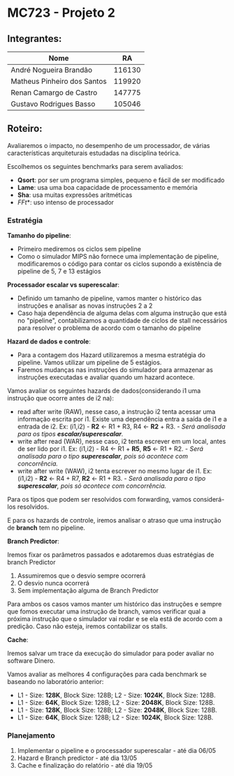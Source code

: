# MC723 - Projeto 2

## Integrantes:

| Nome|RA|
|---|---|
|André Nogueira Brandão |116130|
|Matheus Pinheiro dos Santos |119920|
|Renan Camargo de Castro| 147775|
|Gustavo Rodrigues Basso| 105046|

## Roteiro:

Avaliaremos o impacto, no desempenho de um processador, de várias características arquiteturais estudadas na disciplina teórica.

Escolhemos os seguintes benchmarks para serem avaliados:

- **Qsort**: por ser um programa simples, pequeno e fácil de ser modificado
- **Lame**: usa uma boa capacidade de processamento e memória
- **Sha**: usa muitas expressões aritméticas
- *FFt**: uso intenso de processador

### Estratégia

**Tamanho do pipeline**:

- Primeiro mediremos os ciclos sem pipeline
- Como o simulador MIPS não fornece uma implementação de pipeline, modificaremos o código para contar os ciclos supondo a existência de pipeline de 5, 7 e 13 estágios

**Processador escalar vs superescalar**:

- Definido um tamanho de pipeline, vamos manter o histórico das instruções e analisar as novas instruções 2 a 2
- Caso haja dependẽncia de alguma delas com alguma instrução que está no "pipeline", contabilizamos a quantidade de ciclos de stall necessários para resolver o problema de acordo com o tamanho do pipeline

**Hazard de dados e controle**:

- Para a contagem dos Hazard utilizaremos a mesma estratégia do pipeline. Vamos utilizar um pipeline de 5 estágios.
- Faremos mudanças nas instruções do simulador para armazenar as instruções executadas e avaliar quando um hazard acontece.

Vamos avaliar os seguintes hazards de dados(considerando i1 uma instrução que ocorre antes de i2 na):

* read after write (RAW), nesse caso, a instrução i2 tenta acessar uma informação escrita por i1. Existe uma dependência entra a saída de i1 e a entrada de i2. Ex: (i1,i2) - **R2** <- R1 + R3, R4 <- **R2** + R3. - *Será analisada para os tipos **escalar/superescalar**.*
* write after read (WAR), nesse caso, i2 tenta escrever em um local, antes de ser lido por i1. Ex: (i1,i2) - R4 <- R1 + **R5**, **R5** <- R1 + R2. - *Será analisada para o tipo **superescalar**, pois só acontece com concorrência.*
* write after write (WAW), i2 tenta escrever no mesmo lugar de i1. Ex: (i1,i2) - **R2** <- R4 + R7, **R2** <- R1 + R3. - *Será analisada para o tipo **superescalar**, pois só acontece com concorrência.*

Para os tipos que podem ser resolvidos com forwarding, vamos considerá-los resolvidos.


E para os hazards de controle, iremos analisar o atraso que uma instrução de **branch** tem no pipeline.


**Branch Predictor**:

Iremos fixar os parâmetros passados e adotaremos duas estratégias de branch Predictor

1. Assumiremos que o desvio sempre ocorrerá
2. O desvio nunca ocorrerá
3. Sem implementação alguma de Branch Predictor


Para ambos os casos vamos manter um histórico das instruções e sempre que fomos executar uma instrução de branch, vamos verificar qual a próxima instrução que o simulador vai rodar e se ela está de acordo com a predição. Caso não esteja, iremos contabilizar os stalls.


**Cache**:

Iremos salvar um trace da execução do simulador para poder avaliar no software Dinero.

Vamos avaliar as melhores 4 configurações para cada benchmark se baseando no laboratório anterior:

* L1 - Size: **128K**, Block Size: 128B; L2 - Size: **1024K**, Block Size: 128B.
* L1 - Size: **64K**, Block Size: 128B; L2 - Size: **2048K**, Block Size: 128B.
* L1 - Size: **128K**, Block Size: 128B; L2 - Size: **2048K**, Block Size: 128B.
* L1 - Size: **64K**, Block Size: 128B; L2 - Size: **1024K**, Block Size: 128B.


### Planejamento


1. Implementar o pipeline e o processador superescalar - até dia 06/05
2. Hazard e Branch predictor - até dia 13/05
3. Cache e finalização do relatório - até dia 19/05  
